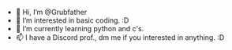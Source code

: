 - 👋 Hi, I’m @Grubfather
- 👀 I’m interested in basic coding. :D
- 🌱 I’m currently learning python and c's.
- 📫 I have a Discord prof., dm me if you interested in anything. :D
